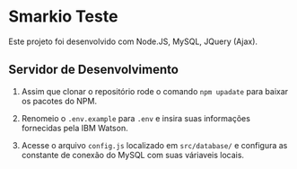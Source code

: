# Smarkio Teste 

Este projeto foi desenvolvido com Node.JS, MySQL, JQuery (Ajax).

## Servidor de Desenvolvimento

1. Assim que clonar o repositório rode o comando `npm upadate` para baixar os pacotes do NPM. 

2. Renomeio o `.env.example` para `.env` e insira suas informações fornecidas pela IBM Watson.

3. Acesse o arquivo `config.js` localizado em `src/database/` e configura as constante de conexão do MySQL com suas váriaveis locais.
